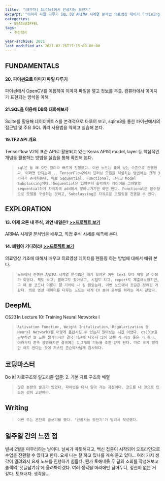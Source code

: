 ```yaml
---
title:  "[8주차] Aiffel에서 인공지능 도전기"
excerpt: "이미지 파일 다루기 SQL DB ARIMA 시계열 분석법 의료영상 데이터 Training Neural Networks 기본 자료 구조와 배열"
categories:
  - SSACxAIFFEL
tags:
  - 주간정리

year-archive: 2021
last_modified_at: 2021-02-26T17:15:00-00:00
---
```


## FUNDAMENTALS
#### 20. 파이썬으로 이미지 파일 다루기  
파이썬에서 OpenCV를 이용하여 이미지 파일을 열고 정보를 추출. 컴퓨터에서 이미지가 표현되는 방식을 이해.
#### 21.SQL을 이용해 DB와 대화해보자
Sqlite를 활용해 데이터베이스를 본격적으로 다루어 보고, sqlite3를 통한 파이썬에서의 접근법 및 주요 SQL 쿼리 사용법을 익히고 실습해 본다.
#### 19.TF2 API 개요
Tensorflow V2의 표준 API로 활용되고 있는 Keras API의 model, layer 등 핵심적인 개념을 활용하는 방법을 실습을 통해 확인해 본다.
>`sql은 늘 해 오던 일이라 빠르게 진행했다. 이번 노드는 훑어 보는 수준으로 진행했다. 이러면 안되는데...
TensorFlow2에서 딥러닝 모델을 작성하는 방법에는 크게 3가지가 존재하는데, 바로 Sequential, Functional, 그리고 Model Subclassing이다. Sequential은 입력부터 출력까지 레이어를 그야말로 sequential하게 차곡차곡 add해서 쌓아나가기만 하면 된다. Functional은 함수형으로 모델을 구성하는 것이고, Subclassing은 자유로운 모델링을 진행할 수 있다.`

## EXPLORATION  
#### 13. 어제 오른 내 주식, 과연 내일은? [>>프로젝트 보기](https://github.com/adele2020/ssacxaiffel/blob/main/%5BE13%5D_Stock_forecast.ipynb)
ARIMA 시계열 분석법을 배우고, 직접 주식 시세를 예측해 본다.
#### 14. 폐렴아 기다려라! [>>프로젝트 보기](https://github.com/adele2020/ssacxaiffel/blob/main/%5BE14%5D_medical_images_cnn.ipynb)
의료영상 기초에 대해서 배우고 의료영상 데이터를 핸들링 하는 방법에 대해서 배워 본다.
>`노드에서 진행한 ARIMA 시계열 분석법은 내가 보아온 어떤 text 보다 제일 잘 이해가 되었다. 책도 보고, 블러그도 찾아보고, 시험도 치고, report도 제출해보았지만, 그 때 뿐 코드나 이론이 잘 기억이 나 질 않았는데, 이번 노드에서 조금은 정리된 거 같다.
의료 영상 데이터를 다루는 노드는 내게 CV 분야 공부를 하라는 계시 같았다.`  

## DeepML   
CS231n Lecture 10: Training Neural Networks I
>`Activation Function, Weight Initalization, Regularization 등 Neural Networks를 어떻게 훈련시킬 수 있는지 알아보는 시간 이였다. cs231n을 공부하면 늘 드는 생각이지만 결국 최근에 나와서 많이 쓰는 게 가장 좋은 거 같다. 여러가지 잔뜩 설명하지만 결국에는 1,2개의 기능을 추천 받게 된다. 따로 크게 생각 안 해도 된다는 것에 저스틴 존슨박사님께 감사하다.`

## 코딩마스터   
Do it! 자료구조와 알고리즘 입문: 2. 기본 자료 구조와 배열
>`많은 분량의 발표가 있었다. 파이썬을 다시 알아 가는 과정이다. 코드를 내 것으로 만드는 것이 고민이다.`  

## Writing
>`이번 주는 온전히 글쓰기를 했다. '인공지능 도전기'가 밀려서 작성했다.`

## 일주일 간의 느낀 점
 벌써 2월을 마무리하는 날이다. 날씨가 따뜻해지고, 백신 접종이 시작되어 오프라인으로 수업을 전환할 수 있다고 한다. 요새 나는 잘 하고 있나를 계속 묻고 있다... 여러 가지 생각이 밀려와서 요새 노드를 진행하기 힘들다. 뭔가 토해내듯 두 달의 소회를 작성해보고 슬랙의 '댓글남겨줘'에 올려봐야겠다. 여러 생각을 머리에만 담아두니, 정신이 없는 거 같다. 토해내자. 생각을...

